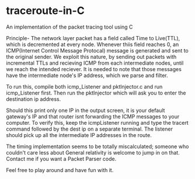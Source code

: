 # traceroute-in-C
An implementation of the packet tracing tool using C

Principle-
The network layer packet has a field called Time to Live(TTL), which is decremented at every node. Whenever thiis field reaches 0, an ICMP(Internet Control Message Protocal) message is generated and sent to the original sender.
We exploit this nature, by sending out packets with incremental TTLs and recieving ICMP from each intermediate nodes, until we reach the intended reciever.
It is needed to note that those messages have the intermediate node's IP address, which we parse and filter.

To run this, compile both icmp_Listener and pktInjector.c and run icmp_Listener first.
Then run the pktInjector which will ask you to enter the destination ip address.

Should this print only one IP in the output screen, it is your default gateway's IP and that router isnt forwarding the ICMP messages to your computer.
To verify this, keep the icmpListener running and type the tracert command followed by the dest ip on a separate terminal. The listener should pick up all the intermediate IP addresses in the route.

The timing implementation seems to be totally miscalculated; someone who couldn't care less about General relativity is welcome to jump in on that.
Contact me if you want a Packet Parser code.

Feel free to play around and have fun with it.
